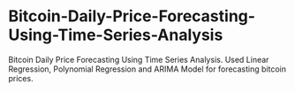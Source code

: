# Bitcoin-Daily-Price-Forecasting-Using-Time-Series-Analysis
Bitcoin Daily Price Forecasting Using Time  Series Analysis. Used Linear Regression, Polynomial Regression and ARIMA Model for forecasting bitcoin prices.
